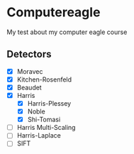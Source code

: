 # Computereagle
My test about my computer eagle course



## Detectors

- [x] Moravec
- [x] Kitchen-Rosenfeld
- [x] Beaudet
- [x] Harris
    - [x] Harris-Plessey
    - [x] Noble
    - [x] Shi-Tomasi
- [ ] Harris Multi-Scaling
- [ ] Harris-Laplace
- [ ] SIFT